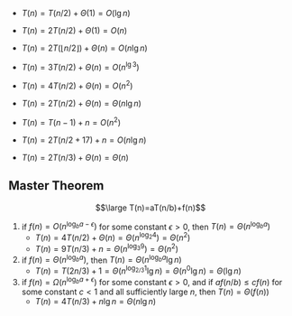 
- $T(n)=T(n/2)+\Theta(1)=O(\lg{n})$

- $T(n)=2T(n/2)+\Theta(1)=O(n)$

- $T(n)=2T(\lfloor{n/2}\rfloor)+\Theta(n)=O(n \lg n)$ 
- $T(n)=3T({n/2})+\Theta(n)=O(n^{\lg 3})$ 
- $T(n)=4T({n/2})+\Theta(n)=O(n^2)$ 


- $T(n)=2T(n/2)+\Theta(n)=\Theta(n \lg n)$

- $T(n)=T(n-1)+n=O(n^2)$
- $T(n)=2T(n/2+17)+n=O(n\lg{n})$
- $T(n)=2T(n/3)+\Theta(n)=\Theta(n)$



## Master Theorem
$$\large T(n)=aT(n/b)+f(n)$$
1. if $f(n)=O(n^{\log_{b}a-\epsilon})$ for some constant $\epsilon>0$, then $T(n)=\Theta(n^{\log _{b}a})$
	- $T(n)=4T(n/2)+\Theta(n)=\Theta(n^{\log_{2}4})=\Theta(n^2)$
	- $T(n)=9T(n/3)+n=\Theta(n^{\log_{3}9})=\Theta(n^2)$
2. if $f(n)=\Theta(n^{\log_{b}a})$, then $T(n)=\Theta(n^{\log_{b}a}\lg{n})$
	- $T(n)=T(2n/3)+1=\Theta(n^{\log _{2/3}1}\lg{n})=\Theta(n^{0}\lg{n})=\Theta(\lg{n})$
3. if $f(n)=\Omega(n^{\log_{b}a+\epsilon})$ for some constant $\epsilon>0$, and if $af(n/b)\leq cf(n)$ for some constant $c<1$ and all sufficiently large $n$, then $T(n)=\Theta(f(n))$ 
	- $T(n)=4T(n/3)+n\lg n=\Theta(n \lg  n)$


